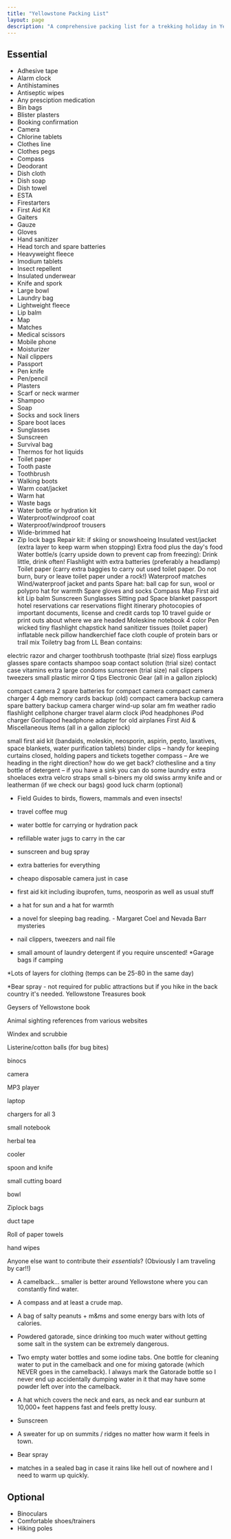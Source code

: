 ```yaml
---
title: "Yellowstone Packing List"
layout: page
description: "A comprehensive packing list for a trekking holiday in Yellowstone National Park."
---
```


## Essential

- Adhesive tape
- Alarm clock
- Antihistamines
- Antiseptic wipes
- Any presciption medication
- Bin bags
- Blister plasters
- Booking confirmation
- Camera
- Chlorine tablets
- Clothes line
- Clothes pegs
- Compass
- Deodorant
- Dish cloth
- Dish soap
- Dish towel
- ESTA
- Firestarters
- First Aid Kit
- Gaiters
- Gauze
- Gloves
- Hand sanitizer
- Head torch and spare batteries
- Heavyweight fleece
- Imodium tablets
- Insect repellent
- Insulated underwear
- Knife and spork
- Large bowl
- Laundry bag
- Lightweight fleece
- Lip balm
- Map
- Matches
- Medical scissors
- Mobile phone
- Moisturizer
- Nail clippers
- Passport
- Pen knife
- Pen/pencil
- Plasters
- Scarf or neck warmer
- Shampoo
- Soap
- Socks and sock liners
- Spare boot laces
- Sunglasses
- Sunscreen
- Survival bag
- Thermos for hot liquids
- Toilet paper
- Tooth paste
- Toothbrush
- Walking boots
- Warm coat/jacket
- Warm hat
- Waste bags
- Water bottle or hydration kit
- Waterproof/windproof coat
- Waterproof/windproof trousers
- Wide-brimmed hat
- Zip lock bags
Repair kit: if skiing or snowshoeing
Insulated vest/jacket (extra layer to keep warm when stopping)
Extra food plus the day's food
Water bottle/s (carry upside down to prevent cap from freezing): Drink little, drink often!
Flashlight with extra batteries (preferably a headlamp)
Toilet paper (carry extra baggies to carry out used toilet paper. Do not burn, bury or leave toilet paper under a rock!)
Waterproof matches
Wind/waterproof jacket and pants
Spare hat: ball cap for sun, wool or polypro hat for warmth
Spare gloves and socks
Compass
Map
First aid kit
Lip balm
Sunscreen
Sunglasses
Sitting pad
Space blanket
passport
hotel reservations
car reservations
flight itinerary
photocopies of important documents, license and credit cards
top 10 travel guide or print outs about where we are headed
Moleskine notebook
4 color Pen
wicked tiny flashlight
chapstick
hand sanitizer
tissues (toilet paper)
inflatable neck pillow
handkerchief
face cloth
couple of protein bars or trail mix
Toiletry bag from LL Bean contains:

electric razor and charger
toothbrush
toothpaste (trial size)
floss
earplugs
glasses
spare contacts
shampoo
soap
contact solution (trial size)
contact case
vitamins
extra large condoms
sunscreen (trial size)
nail clippers
tweezers
small plastic mirror
Q tips
Electronic Gear (all in a gallon ziplock)

compact camera
2 spare batteries for compact camera
compact camera charger
4 4gb memory cards
backup (old) compact camera
backup camera spare battery
backup camera charger
wind-up solar am fm weather radio flashlight cellphone charger
travel alarm clock
iPod
headphones
iPod charger
Gorillapod
headphone adapter for old airplanes
First Aid & Miscellaneous Items (all in a gallon ziplock)

small first aid kit (bandaids, moleskin, neosporin, aspirin, pepto, laxatives, space blankets, water purification tablets)
binder clips – handy for keeping curtains closed, holding papers and tickets together
compass – Are we heading in the right direction? how do we get back?
clothesline and a tiny bottle of detergent – if you have a sink you can do some laundry
extra shoelaces
extra velcro straps
small s-biners
my old swiss army knife and or leatherman (if we check our bags)
good luck charm (optional)
- Field Guides to birds, flowers, mammals and even insects!

- travel coffee mug

- water bottle for carrying or hydration pack

- refillable water jugs to carry in the car

- sunscreen and bug spray

- extra batteries for everything

- cheapo disposable camera just in case

- first aid kit including ibuprofen, tums, neosporin as well as usual stuff

- a hat for sun and a hat for warmth

- a novel for sleeping bag reading. - Margaret Coel and Nevada Barr mysteries

- nail clippers, tweezers and nail file

- small amount of laundry detergent if you require unscented!
*Garage bags if camping

*Lots of layers for clothing (temps can be 25-80 in the same day)

*Bear spray - not required for public attractions but if you hike in the back country it's needed.
Yellowstone Treasures book

Geysers of Yellowstone book

Animal sighting references from various websites

Windex and scrubbie

Listerine/cotton balls (for bug bites)

binocs

camera

MP3 player

laptop

chargers for all 3

small notebook

herbal tea

cooler

spoon and knife

small cutting board

bowl

Ziplock bags

duct tape

Roll of paper towels

hand wipes

Anyone else want to contribute their *essentials*? (Obviously I am traveling by car!!)

* A camelback... smaller is better around Yellowstone where you can constantly find water.

* A compass and at least a crude map.

* A bag of salty peanuts + m&ms and some energy bars with lots of calories.

* Powdered gatorade, since drinking too much water without getting some salt in the system can be extremely dangerous.

* Two empty water bottles and some iodine tabs. One bottle for cleaning water to put in the camelback and one for mixing gatorade (which NEVER goes in the camelback). I always mark the Gatorade bottle so I never end up accidentally dumping water in it that may have some powder left over into the camelback.

* A hat which covers the neck and ears, as neck and ear sunburn at 10,000+ feet happens fast and feels pretty lousy.

* Sunscreen

* A sweater for up on summits / ridges no matter how warm it feels in town.

* Bear spray

* matches in a sealed bag in case it rains like hell out of nowhere and I need to warm up quickly.

## Optional

- Binoculars
- Comfortable shoes/trainers
- Hiking poles

<style>
    .container {
        max-width: 100%;
    }
    main ul {
        margin: 1.5rem 0;
        padding: 0;
        font-size: 0.75rem;
        list-style: none;
    }
    @media (min-width: 500px) {
        main ul {
            -webkit-column-count: 2;
               -moz-column-count: 2;
                    column-count: 2;
        }
    }
    @media (min-width: 700px) {
        main ul {
            -webkit-column-count: 3;
               -moz-column-count: 3;
                    column-count: 3;
        }
    }
    @media (min-width: 900px) {
        main ul {
            -webkit-column-count: 4;
               -moz-column-count: 4;
                    column-count: 4;
        }
    }
    @media (min-width: 1100px) {
        main ul {
            -webkit-column-count: 5;
               -moz-column-count: 5;
                    column-count: 5;
        }
    }
</style>